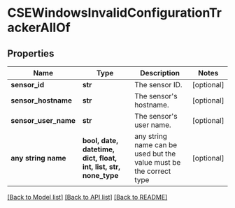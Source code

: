 # CSEWindowsInvalidConfigurationTrackerAllOf


## Properties
Name | Type | Description | Notes
------------ | ------------- | ------------- | -------------
**sensor_id** | **str** | The sensor ID. | [optional] 
**sensor_hostname** | **str** | The sensor&#39;s hostname. | [optional] 
**sensor_user_name** | **str** | The sensor&#39;s user name. | [optional] 
**any string name** | **bool, date, datetime, dict, float, int, list, str, none_type** | any string name can be used but the value must be the correct type | [optional]

[[Back to Model list]](../README.md#documentation-for-models) [[Back to API list]](../README.md#documentation-for-api-endpoints) [[Back to README]](../README.md)


